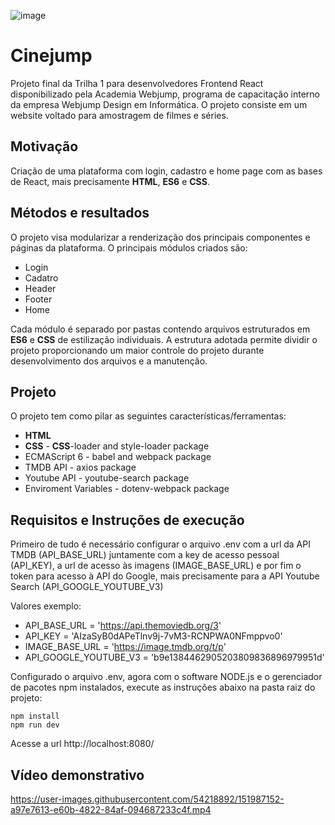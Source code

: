 ![image](https://user-images.githubusercontent.com/54218892/148388406-98635308-436f-4077-bd07-1d7e4016dd89.png)
# Cinejump

Projeto final da Trilha 1 para desenvolvedores Frontend React disponibilizado pela Academia Webjump, programa de capacitação interno da empresa Webjump Design em Informática. O projeto consiste em um website voltado para amostragem de filmes e séries.

## Motivação

Criação de uma plataforma com login, cadastro e home page com as bases de React, mais precisamente **HTML**, **ES6** e **CSS**.

## Métodos e resultados

O projeto visa modularizar a renderização dos principais componentes e páginas da plataforma. O principais módulos criados são:

- Login
- Cadatro
- Header
- Footer
- Home

Cada módulo é separado por pastas contendo arquivos estruturados em **ES6** e **CSS** de estilização individuais. A estrutura adotada permite dividir o projeto proporcionando um maior controle do projeto durante desenvolvimento dos arquivos e a manutenção.

## Projeto

O projeto tem como pilar as seguintes características/ferramentas:

- **HTML**
- **CSS** - **CSS**-loader and style-loader package
- ECMAScript 6 - babel and webpack package
- TMDB API - axios package
- Youtube API - youtube-search package
- Enviroment Variables - dotenv-webpack package

## Requisitos e Instruções de execução

Primeiro de tudo é necessário configurar o arquivo .env com a url da API TMDB (API_BASE_URL) juntamente com a key de acesso pessoal (API_KEY), a url de acesso às imagens (IMAGE_BASE_URL) e por fim o token para acesso à API do Google, mais precisamente para a API Youtube Search (API_GOOGLE_YOUTUBE_V3)

Valores exemplo:

- API_BASE_URL = 'https://api.themoviedb.org/3'
- API_KEY = 'AIzaSyB0dAPeTlnv9j-7vM3-RCNPWA0NFmppvo0'
- IMAGE_BASE_URL = 'https://image.tmdb.org/t/p'
- API_GOOGLE_YOUTUBE_V3 = 'b9e1384462905203809836896979951d'

Configurado o arquivo .env, agora com o software NODE.js e o gerenciador de pacotes npm instalados, execute as instruções abaixo na pasta raiz do projeto:

```console
npm install
npm run dev
```

Acesse a url http://localhost:8080/

## Vídeo demonstrativo

https://user-images.githubusercontent.com/54218892/151987152-a97e7613-e60b-4822-84af-094687233c4f.mp4
